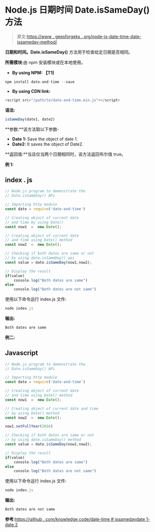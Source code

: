 # Node.js 日期时间 Date.isSameDay()方法

> 原文:[https://www . geesforgeks . org/node-js-date-time-date-issameday-method/](https://www.geeksforgeeks.org/node-js-date-and-time-date-issameday-method/)

**日期和时间。Date.isSameDay()** 方法用于检查给定日期是否相同。

**所需模块**:由 npm 安装模块或在本地使用。

*   **By using NPM: 【T1]**

```js
npm install date-and-time --save
```

*   **By using CDN link:**

```js
<script src="/path/to/date-and-time.min.js"></script>
```

**语法:**

```js
isSameDay(date1, date2)
```

**参数:**该方法取以下参数-

*   **Date 1:** Save the object of date 1.
*   **Date2:** It saves the object of Date2.

**返回值:**当且仅当两个日期相同时，该方法返回布尔值 true。

**例 1:**

## index . js

```js
// Node.js program to demonstrate the  
// Date.isSameDay() APi

// Importing http module
const date = require('date-and-time')

// Creating object of current date
// and time by using Date() 
const now1  =  new Date();

// Creating object of current date 
// and time using Date() method
const now2  =  new Date();

// Checking if both dates are same or not
// by using date.isSameDay() api
const value = date.isSameDay(now1,now2);

// Display the result
if(value)
    console.log("Both dates are same")
else
    console.log("Both dates are not same")
```

使用以下命令运行 index.js 文件:

```js
node index.js
```

**输出:**

```js
Both dates are same
```

**例二:**

## Javascript

```js
// Node.js program to demonstrate the  
// Date.isSameDay() APi

// Importing http module
const date = require('date-and-time')

// Creating object of current date 
// and time using Date() method
const now1  =  new Date();

// Creating object of current date and time 
// by using Date() method
const now2  =  new Date();

now1.setFullYear(2016)

// Checking if both dates are same or not
// by using date.isSameDay() method
const value = date.isSameDay(now1,now2);

// Display the result
if(value)
    console.log("Both dates are same")
else
    console.log("Both dates are not same")
```

使用以下命令运行 index.js 文件:

```js
node index.js
```

**输出:**

```js
Both dates are not same
```

**参考:**[https://github . com/knowledge code/date-time # issamedaydate 1-date 2](https://github.com/knowledgecode/date-and-time#issamedaydate1-date2)